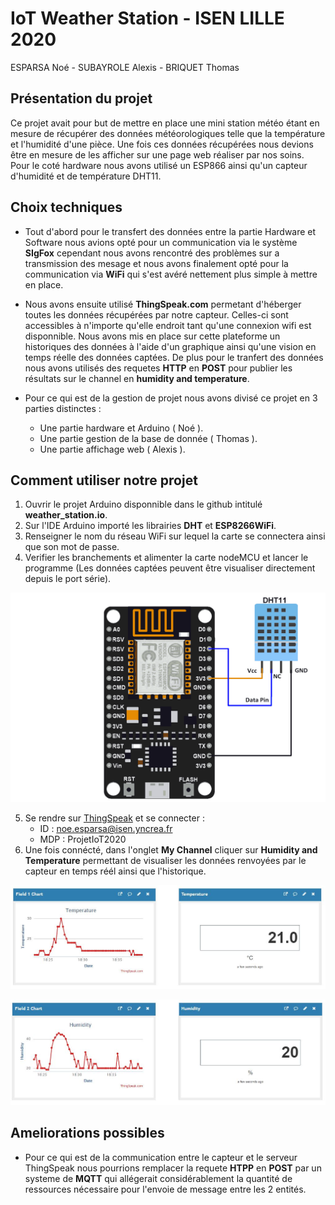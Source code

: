 # IoT Weather Station - ISEN LILLE 2020

ESPARSA Noé - SUBAYROLE Alexis - BRIQUET Thomas

## Présentation du projet

   Ce projet avait pour but de mettre en place une mini station météo étant en mesure de récupérer des données météorologiques telle que la température et l'humidité d'une pièce. Une fois ces données récupérées nous devions être en mesure de les afficher sur une page web réaliser par nos soins.
Pour le coté hardware nous avons utilisé un ESP866 ainsi qu'un capteur d'humidité et de température DHT11.

## Choix techniques 

* Tout d'abord pour le transfert des données entre la partie Hardware et Software nous avions opté pour un communication via le système **SIgFox** cependant nous avons rencontré des problèmes sur a transmission des mesage et nous avons finalement opté pour la communication via **WiFi** qui s'est avéré nettement plus simple à mettre en place.

* Nous avons ensuite utilisé **ThingSpeak.com** permetant d'héberger toutes les données récupérées par notre capteur. Celles-ci sont accessibles à n'importe qu'elle endroit tant qu'une connexion wifi est disponnible. Nous avons mis en place sur cette plateforme un historiques des données à l'aide d'un graphique ainsi qu'une vision en temps réelle des données captées. De plus pour le tranfert des données nous avons utilisés des requetes **HTTP** en **POST** pour publier les résultats sur le channel en **humidity and temperature**.

* Pour ce qui est de la gestion de projet nous avons divisé ce projet en 3 parties distinctes :
    * Une partie hardware et Arduino ( Noé ).
    * Une partie gestion de la base de donnée ( Thomas ).
    * Une partie affichage web ( Alexis ).

## Comment utiliser notre projet

1. Ouvrir le projet Arduino disponnible dans le github intitulé **weather_station.io**.
2. Sur l'IDE Arduino importé les librairies **DHT** et **ESP8266WiFi**.
3. Renseigner le nom du réseau WiFi sur lequel la carte se connectera ainsi que son mot de passe.
4. Verifier les branchements et alimenter la carte nodeMCU et lancer le programme (Les données captées peuvent être visualiser directement depuis le port série).

![Image of hardware interfacing](https://github.com/Rangoow/IoT_weather-station/blob/master/Images/hardware_interfacing.png)

5. Se rendre sur [ThingSpeak](https://thingspeak.com/login) et se connecter :
   * ID : noe.esparsa@isen.yncrea.fr
   * MDP : ProjetIoT2020
6. Une fois connécté, dans l'onglet **My Channel** cliquer sur **Humidity and Temperature** permettant de visualiser les données renvoyées par le capteur en temps réél ainsi que l'historique.

![Image of ThingSpeak Temperature display](https://github.com/Rangoow/IoT_weather-station/blob/master/Images/TemperatureTS.JPG)

![Image of ThingSpeak Humidity display](https://github.com/Rangoow/IoT_weather-station/blob/master/Images/HumidityTS.JPG)

## Ameliorations possibles

* Pour ce qui est de la communication entre le capteur et le serveur ThingSpeak nous pourrions remplacer la requete **HTPP** en **POST** par un systeme de **MQTT** qui allégerait considérablement la quantité de ressources nécessaire pour l'envoie de message entre les 2 entités.
